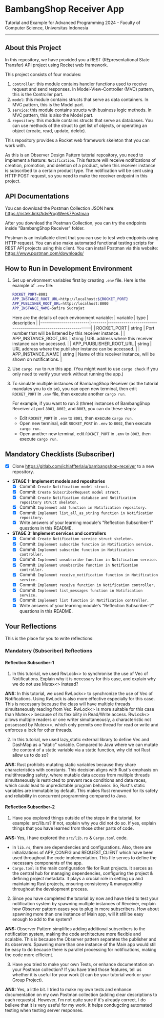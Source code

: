 # BambangShop Receiver App
Tutorial and Example for Advanced Programming 2024 - Faculty of Computer Science, Universitas Indonesia

---

## About this Project
In this repository, we have provided you a REST (REpresentational State Transfer) API project using Rocket web framework.

This project consists of four modules:
1.  `controller`: this module contains handler functions used to receive request and send responses.
    In Model-View-Controller (MVC) pattern, this is the Controller part.
2.  `model`: this module contains structs that serve as data containers.
    In MVC pattern, this is the Model part.
3.  `service`: this module contains structs with business logic methods.
    In MVC pattern, this is also the Model part.
4.  `repository`: this module contains structs that serve as databases.
    You can use methods of the struct to get list of objects, or operating an object (create, read, update, delete).

This repository provides a Rocket web framework skeleton that you can work with.

As this is an Observer Design Pattern tutorial repository, you need to implement a feature: `Notification`.
This feature will receive notifications of creation, promotion, and deletion of a product, when this receiver instance is subscribed to a certain product type.
The notification will be sent using HTTP POST request, so you need to make the receiver endpoint in this project.

## API Documentations

You can download the Postman Collection JSON here: https://ristek.link/AdvProgWeek7Postman

After you download the Postman Collection, you can try the endpoints inside "BambangShop Receiver" folder.

Postman is an installable client that you can use to test web endpoints using HTTP request.
You can also make automated functional testing scripts for REST API projects using this client.
You can install Postman via this website: https://www.postman.com/downloads/

## How to Run in Development Environment
1.  Set up environment variables first by creating `.env` file.
    Here is the example of `.env` file:
    ```bash
    ROCKET_PORT=8001
    APP_INSTANCE_ROOT_URL=http://localhost:${ROCKET_PORT}
    APP_PUBLISHER_ROOT_URL=http://localhost:8000
    APP_INSTANCE_NAME=Safira Sudrajat
    ```
    Here are the details of each environment variable:
    | variable                | type   | description                                                     |
    |-------------------------|--------|-----------------------------------------------------------------|
    | ROCKET_PORT             | string | Port number that will be listened by this receiver instance.    |
    | APP_INSTANCE_ROOT_URL   | string | URL address where this receiver instance can be accessed.       |
    | APP_PUUBLISHER_ROOT_URL | string | URL address where the publisher instance can be accessed.       |
    | APP_INSTANCE_NAME       | string | Name of this receiver instance, will be shown on notifications. |
2.  Use `cargo run` to run this app.
    (You might want to use `cargo check` if you only need to verify your work without running the app.)
3.  To simulate multiple instances of BambangShop Receiver (as the tutorial mandates you to do so),
    you can open new terminal, then edit `ROCKET_PORT` in `.env` file, then execute another `cargo run`.

    For example, if you want to run 3 (three) instances of BambangShop Receiver at port `8001`, `8002`, and `8003`, you can do these steps:
    -   Edit `ROCKET_PORT` in `.env` to `8001`, then execute `cargo run`.
    -   Open new terminal, edit `ROCKET_PORT` in `.env` to `8002`, then execute `cargo run`.
    -   Open another new terminal, edit `ROCKET_PORT` in `.env` to `8003`, then execute `cargo run`.

## Mandatory Checklists (Subscriber)
-   [x] Clone https://gitlab.com/ichlaffterlalu/bambangshop-receiver to a new repository.
-   **STAGE 1: Implement models and repositories**
    -   [x] Commit: `Create Notification model struct.`
    -   [x] Commit: `Create SubscriberRequest model struct.`
    -   [x] Commit: `Create Notification database and Notification repository struct skeleton.`
    -   [x] Commit: `Implement add function in Notification repository.`
    -   [x] Commit: `Implement list_all_as_string function in Notification repository.`
    -   [x] Write answers of your learning module's "Reflection Subscriber-1" questions in this README.
-   **STAGE 3: Implement services and controllers**
    -   [x] Commit: `Create Notification service struct skeleton.`
    -   [x] Commit: `Implement subscribe function in Notification service.`
    -   [x] Commit: `Implement subscribe function in Notification controller.`
    -   [x] Commit: `Implement unsubscribe function in Notification service.`
    -   [x] Commit: `Implement unsubscribe function in Notification controller.`
    -   [x] Commit: `Implement receive_notification function in Notification service.`
    -   [x] Commit: `Implement receive function in Notification controller.`
    -   [x] Commit: `Implement list_messages function in Notification service.`
    -   [x] Commit: `Implement list function in Notification controller.`
    -   [x] Write answers of your learning module's "Reflection Subscriber-2" questions in this README.

## Your Reflections
This is the place for you to write reflections:

### Mandatory (Subscriber) Reflections

#### Reflection Subscriber-1
1. In this tutorial, we used RwLock<> to synchronise the use of Vec of Notifications. 
Explain why it is necessary for this case, and explain why we do not use Mutex<> instead?

**ANS:** In this tutorial, we used RwLock<> to synchronize the use of Vec of Notifications.
Using RwLock is also more effective especially for this case.
This is necessary because the class will have multiple threads simultaneously reading from Vec<Notifications>. 
RwLock<> is more suitable for this case than Mutex<> because of its flexibility in Read/Write access. 
RwLock<> allows multiple readers or one writer simultaneously, a characteristic not possessed by Mutex<>, which only permits one thread for read or write and enforces a lock for other threads. 

2. In this tutorial, we used lazy_static external library to define Vec and DashMap as a “static” variable. 
Compared to Java where we can mutate the content of a static variable via a static function, why did not Rust allow us to do so?

**ANS:** Rust prohibits mutating static variables because they share characteristics with constants. 
This decision aligns with Rust's emphasis on multithreading safety, 
where mutable data access from multiple threads simultaneously is restricted to prevent race conditions 
and data races, which could lead to unpredictable program behavior. 
So, Rust's static variables are immutable by default. This makes Rust renowned for its safety and reliability in concurrent programming compared to Java.

#### Reflection Subscriber-2
1. Have you explored things outside of the steps in the tutorial, for example: src/lib.rs? 
If not, explain why you did not do so. If yes, explain things that you have learned from those other parts of code.

**ANS:** Yes, i have explored the `src/lib.rs` & `Cargo.toml` code. 

- In `lib.rs`, there are dependencies and configurations. Also, there are initializations of APP_CONFIG and REQUEST_CLIENT which have been used throughout the code implementation. This file serves to define the necessary components of the app.
- `Cargo.toml` is the main configuration file for Rust projects. It serces as the central hub for managing dependencies, configuring the project & defining project metadata. It plays a crucial role in setting up and maintaining Rust projects, ensuring consistency & manageability throughout the development process.

2. Since you have completed the tutorial by now and have tried to test your notification system by spawning multiple instances of Receiver, 
explain how Observer pattern eases you to plug in more subscribers. How about spawning more than one instance of Main app, will it still be easy enough to add to the system?

**ANS:** Observer Pattern simplifies adding additional subscribers to the notification system, making the code architecture more flexible and scalable. 
This is because the Observer pattern separates the publisher and its observers. Spawning more than one instance of the Main app would still be easy to do because there is parallel processing for notifications, making the code more efficient.

3. Have you tried to make your own Tests, or enhance documentation on your Postman collection? 
If you have tried those features, tell us whether it is useful for your work 
(it can be your tutorial work or your Group Project).

**ANS:** Yes, a little bit. I tried to make my own tests and enhance documentation on my own Postman collection (adding clear descriptions to each requests).
However, I'm not quite sure if it's already correct. I do believe that it is very useful for my work. 
It helps condugcting automated testing when testing server responses. 